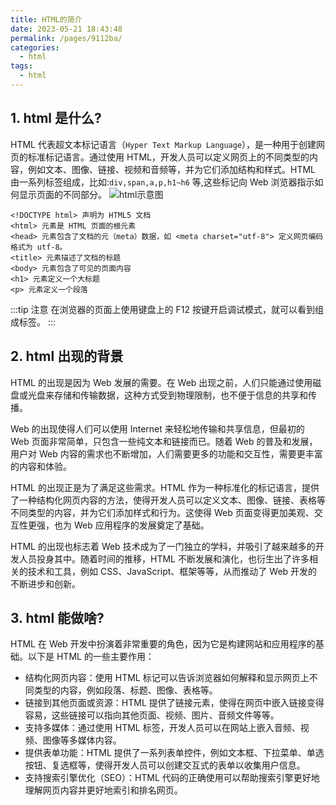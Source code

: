 ```yaml
---
title: HTML的简介
date: 2023-05-21 18:43:48
permalink: /pages/9112ba/
categories:
  - html
tags:
  - html
---
```


## 1. html 是什么?

HTML 代表超文本标记语言（`Hyper Text Markup Language`），是一种用于创建网页的标准标记语言。通过使用 HTML，开发人员可以定义网页上的不同类型的内容，例如文本、图像、链接、视频和音频等，并为它们添加结构和样式。HTML 由一系列标签组成，比如:`div,span,a,p,h1~h6` 等,这些标记向 Web 浏览器指示如何显示页面的不同部分。
![html示意图](/html/html001.png)

```
<!DOCTYPE html> 声明为 HTML5 文档
<html> 元素是 HTML 页面的根元素
<head> 元素包含了文档的元（meta）数据，如 <meta charset="utf-8"> 定义网页编码格式为 utf-8。
<title> 元素描述了文档的标题
<body> 元素包含了可见的页面内容
<h1> 元素定义一个大标题
<p> 元素定义一个段落
```

:::tip 注意
在浏览器的页面上使用键盘上的 F12 按键开启调试模式，就可以看到组成标签。
:::

## 2. html 出现的背景

HTML 的出现是因为 Web 发展的需要。在 Web 出现之前，人们只能通过使用磁盘或光盘来存储和传输数据，这种方式受到物理限制，也不便于信息的共享和传播。

Web 的出现使得人们可以使用 Internet 来轻松地传输和共享信息，但最初的 Web 页面非常简单，只包含一些纯文本和链接而已。随着 Web 的普及和发展，用户对 Web 内容的需求也不断增加，人们需要更多的功能和交互性，需要更丰富的内容和体验。

HTML 的出现正是为了满足这些需求。HTML 作为一种标准化的标记语言，提供了一种结构化网页内容的方法，使得开发人员可以定义文本、图像、链接、表格等不同类型的内容，并为它们添加样式和行为。这使得 Web 页面变得更加美观、交互性更强，也为 Web 应用程序的发展奠定了基础。

HTML 的出现也标志着 Web 技术成为了一门独立的学科，并吸引了越来越多的开发人员投身其中。随着时间的推移，HTML 不断发展和演化，也衍生出了许多相关的技术和工具，例如 CSS、JavaScript、框架等等，从而推动了 Web 开发的不断进步和创新。

## 3. html 能做啥?

HTML 在 Web 开发中扮演着非常重要的角色，因为它是构建网站和应用程序的基础。以下是 HTML 的一些主要作用：

- 结构化网页内容：使用 HTML 标记可以告诉浏览器如何解释和显示网页上不同类型的内容，例如段落、标题、图像、表格等。
- 链接到其他页面或资源：HTML 提供了链接元素，使得在网页中嵌入链接变得容易，这些链接可以指向其他页面、视频、图片、音频文件等等。
- 支持多媒体：通过使用 HTML 标签，开发人员可以在网站上嵌入音频、视频、图像等多媒体内容。
- 提供表单功能：HTML 提供了一系列表单控件，例如文本框、下拉菜单、单选按钮、复选框等，使得开发人员可以创建交互式的表单以收集用户信息。
- 支持搜索引擎优化（SEO）：HTML 代码的正确使用可以帮助搜索引擎更好地理解网页内容并更好地索引和排名网页。
